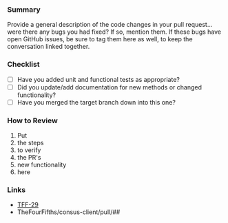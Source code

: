 ### Summary

Provide a general description of the code changes in your pull request... were
there any bugs you had fixed? If so, mention them. If these bugs have open
GitHub issues, be sure to tag them here as well, to keep the conversation
linked together.

### Checklist

- [ ] Have you added unit and functional tests as appropriate?
- [ ] Did you update/add documentation for new methods or changed functionality?
- [ ] Have you merged the target branch down into this one?

### How to Review

1. Put
2. the steps
3. to verify
4. the PR's
5. new functionality
6. here

### Links

- [TFF-29](https://msoese.atlassian.net/browse/TFF-29)
- TheFourFifths/consus-client/pull/##
